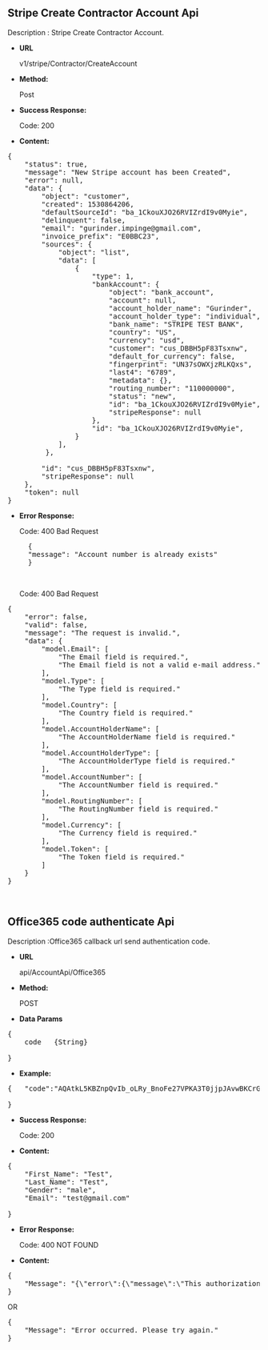 **Stripe Create Contractor Account Api**
----
Description : Stripe Create Contractor Account.

* **URL**

   v1/stripe/Contractor/CreateAccount

* **Method:** 

    Post

* **Success Response:**

	Code: 200 
	
* **Content:**<br />
<pre>
{
    "status": true,
    "message": "New Stripe account has been Created",
    "error": null,
    "data": {
        "object": "customer",       
        "created": 1530864206,
        "defaultSourceId": "ba_1CkouXJO26RVIZrdI9v0Myie",
        "delinquent": false,       
        "email": "gurinder.impinge@gmail.com",
        "invoice_prefix": "E0BBC23",        
        "sources": {
            "object": "list",
            "data": [
                {
                    "type": 1,                   
                    "bankAccount": {
                        "object": "bank_account",
                        "account": null,
                        "account_holder_name": "Gurinder",
                        "account_holder_type": "individual",
                        "bank_name": "STRIPE TEST BANK",
                        "country": "US",
                        "currency": "usd",
                        "customer": "cus_DBBH5pF83Tsxnw",
                        "default_for_currency": false,
                        "fingerprint": "UN37sOWXjzRLKQxs",
                        "last4": "6789",
                        "metadata": {},
                        "routing_number": "110000000",
                        "status": "new",
                        "id": "ba_1CkouXJO26RVIZrdI9v0Myie",
                        "stripeResponse": null
                    },                  
                    "id": "ba_1CkouXJO26RVIZrdI9v0Myie",
                }
            ],
         },
       
        "id": "cus_DBBH5pF83Tsxnw",
        "stripeResponse": null
    },
    "token": null
}
</pre>
* **Error Response:**

    Code: 400 Bad Request
	<pre>
	{
    "message": "Account number is already exists"
    }

	</pre>
	Code: 400 Bad Request
	

<pre>
{
    "error": false,
    "valid": false,
    "message": "The request is invalid.",
    "data": {
        "model.Email": [
            "The Email field is required.",
            "The Email field is not a valid e-mail address."
        ],
        "model.Type": [
            "The Type field is required."
        ],
        "model.Country": [
            "The Country field is required."
        ],
        "model.AccountHolderName": [
            "The AccountHolderName field is required."
        ],
        "model.AccountHolderType": [
            "The AccountHolderType field is required."
        ],
        "model.AccountNumber": [
            "The AccountNumber field is required."
        ],
        "model.RoutingNumber": [
            "The RoutingNumber field is required."
        ],
        "model.Currency": [
            "The Currency field is required."
        ],
        "model.Token": [
            "The Token field is required."
        ]
    }
}
 

</pre>


**Office365 code authenticate Api**
----
Description :Office365 callback url send authentication code.

* **URL**

    api/AccountApi/Office365

* **Method:** 

    POST
  

* **Data Params** <br />

<pre>
{
	code   {String}
	
}	 
</pre>   

* **Example:** <br/>

<pre>
{	"code":"AQAtkL5KBZnpQvIb_oLRy_BnoFe27VPKA3T0jjpJAvwBKCrGPyKHlcJp-4QIwKrIDX55veQfEQXLea15FFfXnQwLUvybt9ixvsCETmHG2ZX6P8dg2PIxpS7YXcNtmRx0_aJa3rglsDITYGLbUdLuXWxTDSgNT-w_P9gSGrNrDzjoyfLh4JvN2oMi7",
	
}
</pre>  

* **Success Response:**

	Code: 200 
	
* **Content:**<br />
 
<pre>
{
    "First_Name": "Test",
    "Last_Name": "Test",
    "Gender": "male",
    "Email": "test@gmail.com"
    
}
</pre>
	
* **Error Response:**

	Code: 400 NOT FOUND

* **Content:**<br />
	
<pre>
{
    "Message": "{\"error\":{\"message\":\"This authorization code has been used.\",\"type\":\"OAuthException\",\"code\":100,\"fbtrace_id\":\"HpWMVBuIU4p\"}}"
}
</pre>

OR

<pre>
{
    "Message": "Error occurred. Please try again."
}
</pre>